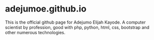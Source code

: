 # adejumoe.github.io
This is the official github page for Adejumo Elijah Kayode. A computer scientist by profession, good with php, python, html, css, bootstrap and other numerous technologies.
